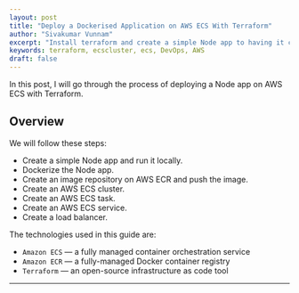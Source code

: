 ```yaml
---
layout: post
title: "Deploy a Dockerised Application on AWS ECS With Terraform"
author: "Sivakumar Vunnam"
excerpt: "Install terraform and create a simple Node app to having it containerized, load-balanced, and deployed using Docker, AWS ECS With Terraform"
keywords: terraform, ecscluster, ecs, DevOps, AWS
draft: false
---
```

In this post, I will go through the process of deploying a Node app on AWS ECS with Terraform.

## Overview

We will follow these steps:

* Create a simple Node app and run it locally.
* Dockerize the Node app.
* Create an image repository on AWS ECR and push the image.
* Create an AWS ECS cluster.
* Create an AWS ECS task.
* Create an AWS ECS service.
* Create a load balancer.

The technologies used in this guide are:

* ``Amazon ECS`` — a fully managed container orchestration service
* ``Amazon ECR`` — a fully-managed Docker container registry
* ``Terraform`` — an open-source infrastructure as code tool



---
